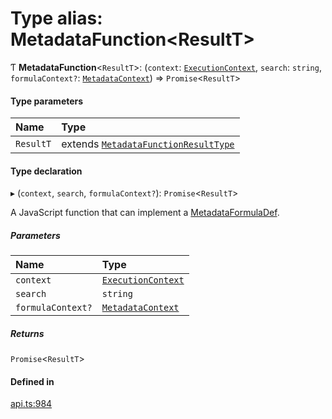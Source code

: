# Type alias: MetadataFunction<ResultT\>

Ƭ **MetadataFunction**<`ResultT`\>: (`context`: [`ExecutionContext`](../interfaces/ExecutionContext.md), `search`: `string`, `formulaContext?`: [`MetadataContext`](MetadataContext.md)) => `Promise`<`ResultT`\>

#### Type parameters

| Name | Type |
| :------ | :------ |
| `ResultT` | extends [`MetadataFunctionResultType`](MetadataFunctionResultType.md) |

#### Type declaration

▸ (`context`, `search`, `formulaContext?`): `Promise`<`ResultT`\>

A JavaScript function that can implement a [MetadataFormulaDef](MetadataFormulaDef.md).

##### Parameters

| Name | Type |
| :------ | :------ |
| `context` | [`ExecutionContext`](../interfaces/ExecutionContext.md) |
| `search` | `string` |
| `formulaContext?` | [`MetadataContext`](MetadataContext.md) |

##### Returns

`Promise`<`ResultT`\>

#### Defined in

[api.ts:984](https://github.com/coda/packs-sdk/blob/main/api.ts#L984)
